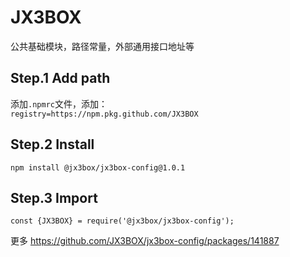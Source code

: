 # JX3BOX
公共基础模块，路径常量，外部通用接口地址等

## Step.1 Add path
添加`.npmrc`文件，添加：  
`registry=https://npm.pkg.github.com/JX3BOX`

## Step.2 Install
`npm install @jx3box/jx3box-config@1.0.1`  

## Step.3 Import
`const {JX3BOX} = require('@jx3box/jx3box-config');`

更多 https://github.com/JX3BOX/jx3box-config/packages/141887